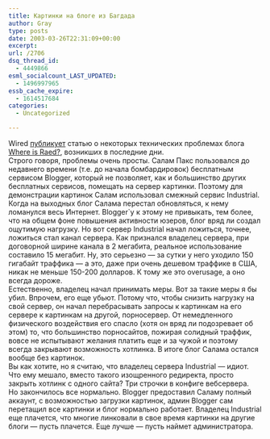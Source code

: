 ```yaml
---
title: Картинки на блоге из Багдада
author: Gray
type: posts
date: 2003-03-26T22:31:09+00:00
excerpt:
url: /2706
dsq_thread_id:
  - 4449866
esml_socialcount_LAST_UPDATED:
  - 1496997965
essb_cache_expire:
  - 1614517684
categories:
  - Uncategorized

---
```








Wired <a href="http://www.wired.com/news/culture/0,1284,58206,00.html" target="_blank">публикует</a> статью о некоторых технических проблемах блога <a href="http://dearraed.blogspot.com/" target="_blank">Where is Raed?</a>, возникших в последние дни.  
Строго говоря, проблемы очень просты. Салам Пакс пользовался до недавнего времени (т.е. до начала бомбардировок) бесплатным сервисом Blogger, который не позволяет, как и большинство других бесплатных сервисов, помещать на сервер картинки. Поэтому для демонстрации картинок Салам использовал смежный сервис Industrial. Когда на выходных блог Салама перестал обновляться, к нему ломанулся весь Интернет. Blogger\`у к этому не привыкать, тем более, что на общем фоне повышения активности юзеров, блог вряд ли создал ощутимую нагрузку. Но вот сервер Industrial начал ложиться, точнее, ложиться стал канал сервера. Как признался владелец сервера, при договорной ширине канала в 2 мегабита, реальное использование составило 15 мегабит. Ну, это серьезно &#8212; за сутки у него уходило 150 гигабайт траффика &#8212; а это, даже при очень дешевом траффике в США, никак не меньше 150-200 долларов. К тому же это overusage, а оно всегда дороже.  
Естественно, владелец начал принимать меры. Вот за такие меры я бы убил. Впрочем, его еще убьют. Потому что, чтобы снизить нагрузку на свой сервер, он начал перебрасывать запросы к картинкам на его сервере к картинкам на другой, порносервер. От немедленного физического воздействия его спасло (хотя он вряд ли подозревает об этом) то, что большинство порносайтов, пожирая солидный траффик, вовсе не испытывают желания платить еще и за чужой и поэтому всегда закрывают возможность хотлинка. В итоге блог Салама остался вообще без картинок.  
Вы как хотите, но я считаю, что владелец сервера Industrial &#8212; идиот. Что ему мешало, вместо такого изощренного редиректа, просто закрыть хотлинк с одного сайта? Три строчки в конфиге вебсервера.  
Но закончилось все нормально. Blogger предоставил Саламу полный аккаунт, с возможностью загрузки картинок, админ Blogger сам перетащил все картинки и блог нормально работает. Владелец Industrial еще плачется, что многие линковали в свое время картинки на другие блоги &#8212; пусть плачется. Еще лучше &#8212; пусть наймет администратора.